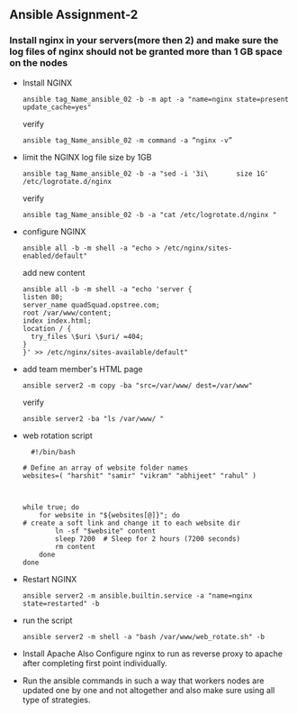## Ansible Assignment-2

### Install nginx in your servers(more then 2) and make sure the log files of nginx should not be granted more than 1 GB space on the nodes






- Install NGINX

      ansible tag_Name_ansible_02 -b -m apt -a "name=nginx state=present update_cache=yes"

  verify

      ansible tag_Name_ansible_02 -m command -a “nginx -v”

- limit the NGINX log file size by 1GB

      ansible tag_Name_ansible_02 -b -a "sed -i '3i\       size 1G' /etc/logrotate.d/nginx

  verify

      ansible tag_Name_ansible_02 -b -a "cat /etc/logrotate.d/nginx "

- configure NGINX

      ansible all -b -m shell -a "echo > /etc/nginx/sites-enabled/default"

  add new content

      ansible all -b -m shell -a "echo 'server {
      listen 80;
      server_name quadSquad.opstree.com;
      root /var/www/content;
      index index.html;
      location / {
        try_files \$uri \$uri/ =404;
      }
      }' >> /etc/nginx/sites-available/default"

- add team member's HTML page 

      ansible server2 -m copy -ba "src=/var/www/ dest=/var/www"

  verify
  
      ansible server2 -ba "ls /var/www/ "

- web rotation script

        #!/bin/bash
      
      # Define an array of website folder names
      websites=( "harshit" "samir" "vikram" "abhijeet" "rahul" )
      
      
      
      while true; do
          for website in "${websites[@]}"; do
      # create a soft link and change it to each website dir
              ln -sf "$website" content
              sleep 7200  # Sleep for 2 hours (7200 seconds)
              rm content
          done
      done

- Restart NGINX

      ansible server2 -m ansible.builtin.service -a "name=nginx state=restarted" -b



- run the script

      ansible server2 -m shell -a "bash /var/www/web_rotate.sh" -b


- Install Apache
  Also Configure nginx to run as reverse proxy to apache after completing first point individually.


- Run the ansible commands in such a way that workers nodes are updated one by one and not altogether and also make sure using all type of strategies.
